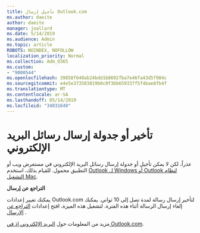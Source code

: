 ```yaml
---
title: تأجيل إرسال Outlook.com
ms.author: daeite
author: daeite
manager: joallard
ms.date: 5/14/2019
ms.audience: Admin
ms.topic: article
ROBOTS: NOINDEX, NOFOLLOW
localization_priority: Normal
ms.collection: Adm_O365
ms.custom:
- "9000544"
ms.openlocfilehash: 39858f640ab24bdd1b8692fba7e46fa43d5f984c
ms.sourcegitcommit: e4e5e373503819b0c0f36b659337f5f4bae8fb4f
ms.translationtype: MT
ms.contentlocale: ar-SA
ms.lasthandoff: 05/14/2019
ms.locfileid: "34031640"
---
```

# <a name="delay-or-schedule-sending-email-messages"></a>تأخير أو جدولة إرسال رسائل البريد الإلكتروني

عذراً، لكن لا يمكن تأجيل أو جدولة إرسال رسائل البريد الإلكتروني في مستعرض ويب أو التطبيق محمول. للقيام بذلك، استخدم [Outlook ل Windows أو Outlook لنظام التشغيل Mac](https://products.office.com/outlook/email-and-calendar-software-microsoft-outlook).

**التراجع عن إرسال**

يمكنك تغيير إعدادات Outlook.com لتأخير إرسال رسالة لمدة تصل إلى 10 ثواني. يمكنك إلغاء إرسال الرسالة أثناء هذه الفترة. لتشغيل هذه الميزة، افتح إعدادات [التراجع عن الإرسال](https://outlook.live.com/mail/options/mail/messageContent/undoSend) .

مزيد من المعلومات حول [البريد الإلكتروني إذ في Outlook.com](https://support.office.com/article/c069ddde-5282-4085-8f4c-d7b133324f8a).